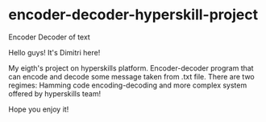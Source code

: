 # encoder-decoder-hyperskill-project
Encoder Decoder of text

Hello guys! It's Dimitri here!

My eigth's project on hyperskills platform.
Encoder-decoder program that can encode and decode some message taken from .txt file.
There are two regimes: Hamming code encoding-decoding and more complex system offered by hyperskills team!

Hope you enjoy it!
